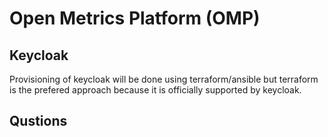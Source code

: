 # Open Metrics Platform (OMP)

## Keycloak

Provisioning of keycloak will be done using terraform/ansible but terraform is
the prefered approach because it is officially supported by keycloak.

## Qustions

